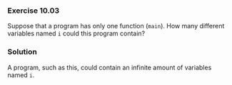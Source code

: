 ### Exercise 10.03
Suppose that a program has only one function (`main`). How many different variables named `i` could this program contain?

### Solution
A program, such as this, could contain an infinite amount of variables named `i`.
